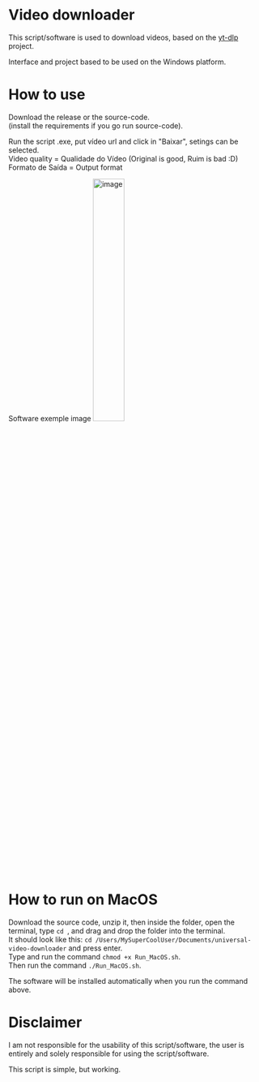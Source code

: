 
# Video downloader

This script/software is used to download videos, based on the [yt-dlp](https://github.com/yt-dlp/yt-dlp) project.

Interface and project based to be used on the Windows platform.

# How to use

Download the release or the source-code.  
(install the requirements if you go run source-code).

Run the script .exe, put vídeo url and click in "Baixar", setings can be selected.  
Video quality = Qualidade do Vídeo (Original is good, Ruim is bad :D)  
Formato de Saída = Output format

Software exemple image 
<img src="https://i.ibb.co/2SQGq3w/exemple.png" alt="image" width="35%"><br>

# How to run on MacOS

Download the source code, unzip it, then inside the folder, open the terminal, type `cd `, and drag and drop the folder into the terminal.  
It should look like this: `cd /Users/MySuperCoolUser/Documents/universal-video-downloader` and press enter.  
Type and run the command `chmod +x Run_MacOS.sh`.  
Then run the command `./Run_MacOS.sh`.  

The software will be installed automatically when you run the command above.

# Disclaimer

I am not responsible for the usability of this script/software, the user is entirely and solely responsible for using the script/software.

This script is simple, but working.
